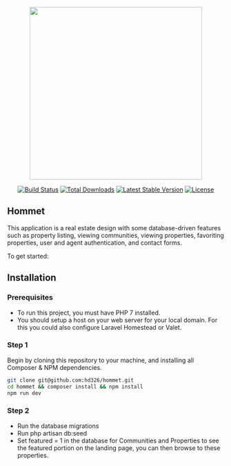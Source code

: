 <p align="center"><img src="https://res.cloudinary.com/dtfbvvkyp/image/upload/v1566331377/laravel-logolockup-cmyk-red.svg" width="400"></p>

<p align="center">
<a href="https://travis-ci.org/laravel/framework"><img src="https://travis-ci.org/laravel/framework.svg" alt="Build Status"></a>
<a href="https://packagist.org/packages/laravel/framework"><img src="https://poser.pugx.org/laravel/framework/d/total.svg" alt="Total Downloads"></a>
<a href="https://packagist.org/packages/laravel/framework"><img src="https://poser.pugx.org/laravel/framework/v/stable.svg" alt="Latest Stable Version"></a>
<a href="https://packagist.org/packages/laravel/framework"><img src="https://poser.pugx.org/laravel/framework/license.svg" alt="License"></a>
</p>

## Hommet

This application is a real estate design with some database-driven features such as property listing, viewing communities, viewing properties, favoriting properties, user and agent authentication, and contact forms.

To get started:

## Installation

### Prerequisites

* To run this project, you must have PHP 7 installed.
* You should setup a host on your web server for your local domain. For this you could also configure Laravel Homestead or Valet.


### Step 1

Begin by cloning this repository to your machine, and installing all Composer & NPM dependencies.

```bash
git clone git@github.com:hd326/hommet.git
cd hommet && composer install && npm install
npm run dev
```

### Step 2

* Run the database migrations
* Run php artisan db:seed
* Set featured = 1 in the database for Communities and Properties to see the featured portion on the landing page, you can then browse to these properties.